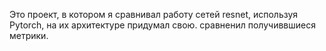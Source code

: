 Это проект, в котором я сравнивал работу сетей resnet, используя Pytorch, на их архитектуре придумал свою. сравненил получиввшиеся метрики.
